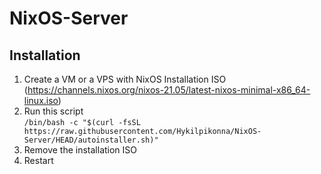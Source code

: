 # NixOS-Server

## Installation

1. Create a VM or a VPS with NixOS Installation ISO  
   (https://channels.nixos.org/nixos-21.05/latest-nixos-minimal-x86_64-linux.iso)
2. Run this script  
   `/bin/bash -c "$(curl -fsSL https://raw.githubusercontent.com/Hykilpikonna/NixOS-Server/HEAD/autoinstaller.sh)"`
3. Remove the installation ISO
4. Restart
